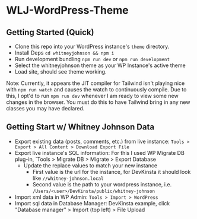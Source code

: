 # WLJ-WordPress-Theme

## Getting Started (Quick)
* Clone this repo into your WordPress instance's `theme` directory.
* Install Deps `cd whitneyjohnson && npm i`
* Run development bundling `npm run dev` or `npm run development`
* Select the whitneyjohnson theme as your WP Instance's active theme
* Load site, should see theme working.

Note: Currently, it appears the JIT compiler for Tailwind isn't playing nice with `npm run watch` and causes the watch to continuously compile. Due to this, I opt'd to run `npm run dev` whenever I am ready to view some new changes in the browser. You must do this to have Tailwind bring in any new classes you may have declared.

## Getting Start w/ Whitney Johnson Data
* Export existing data (posts, comments, etc.) from live instance: `Tools > Export > All Content > Download Export File`
* Export live instance's SQL information: For this I used WP Migrate DB plug-in, `Tools > Migrate DB > Migrate > Export Database
  * Update the replace values to match your new instance
    * First value is the url for the instance, for DevKinsta it should look like `//whitney-johnson.local`
    * Second value is the path to your wordpress instance, i.e. `/Users/<user>/DevKinsta/public/whitney-johnson`
* Import xml data in WP Admin: `Tools > Import > WordPress`
* Import sql data in Database Manager: DevKinsta example, click "Database manager" > Import (top left) > File Upload
